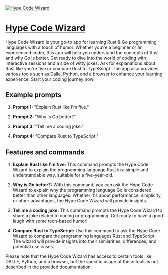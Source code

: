 [![Hype Code Wizard](https://files.oaiusercontent.com/file-jH1lETMz24jpwMuIDFWiRg1e?se=2123-10-16T03%3A54%3A07Z&sp=r&sv=2021-08-06&sr=b&rscc=max-age%3D31536000%2C%20immutable&rscd=attachment%3B%20filename%3Dfbb51463-a9f1-47cd-a274-96815e287d06.png&sig=MtxU7x/35%2BNLsIp4rJvzLm27ySB2vNiyOKRvRLzxpVU%3D)](https://chat.openai.com/g/g-xyKIXurPb-hype-code-wizard)

# [Hype Code Wizard](https://chat.openai.com/g/g-xyKIXurPb-hype-code-wizard)

Hype Code Wizard is your go-to app for learning Rust & Go programming languages with a touch of humor. Whether you're a beginner or an experienced coder, this app will help you understand the concepts of Rust and why Go is better. Get ready to dive into the world of coding with interactive sessions and a side of witty jokes. Ask for explanations about Rust like you're five or compare Rust to TypeScript. The app also provides various tools such as Dalle, Python, and a browser to enhance your learning experience. Start your coding journey now!

## Example prompts

1. **Prompt 1:** "Explain Rust like I'm five."

2. **Prompt 2:** "Why is Go better?"

3. **Prompt 3:** "Tell me a coding joke."

4. **Prompt 4:** "Compare Rust to TypeScript."

## Features and commands

1. **Explain Rust like I'm five:** This command prompts the Hype Code Wizard to explain the programming language Rust in a simple and understandable way, suitable for a five-year-old.

2. **Why is Go better?:** With this command, you can ask the Hype Code Wizard to explain why the programming language Go is considered better than other languages. Whether it's about performance, simplicity, or other advantages, the Hype Code Wizard will provide insights.

3. **Tell me a coding joke:** This command prompts the Hype Code Wizard to share a joke related to coding or programming. Get ready to have a good laugh with some tech-based humor!

4. **Compare Rust to TypeScript:** Use this command to ask the Hype Code Wizard to compare the programming languages Rust and TypeScript. The wizard will provide insights into their similarities, differences, and potential use cases.

Please note that the Hype Code Wizard has access to certain tools like DALLE, Python, and a browser, but the specific usage of these tools is not described in the provided documentation.